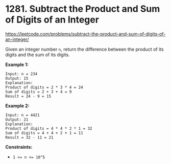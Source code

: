 # 1281. Subtract the Product and Sum of Digits of an Integer

https://leetcode.com/problems/subtract-the-product-and-sum-of-digits-of-an-integer/

Given an integer number `n`, return the difference between the product of its digits and the sum of its digits.

**Example 1:**

```
Input: n = 234
Output: 15
Explanation:
Product of digits = 2 * 3 * 4 = 24
Sum of digits = 2 + 3 + 4 = 9
Result = 24 - 9 = 15
```

**Example 2:**

```
Input: n = 4421
Output: 21
Explanation:
Product of digits = 4 * 4 * 2 * 1 = 32
Sum of digits = 4 + 4 + 2 + 1 = 11
Result = 32 - 11 = 21
```

**Constraints:**

- `1 <= n <= 10^5`
